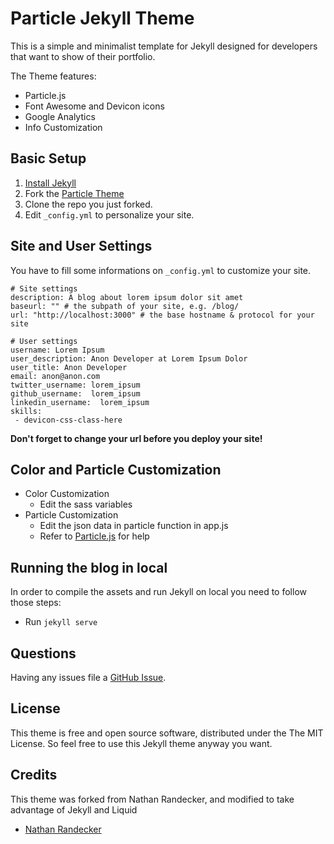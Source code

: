 # Particle Jekyll Theme

This is a simple and minimalist template for Jekyll designed for developers that want to show of their portfolio.

The Theme features:

- Particle.js
- Font Awesome and Devicon icons
- Google Analytics
- Info Customization

## Basic Setup

1. [Install Jekyll](http://jekyllrb.com)
2. Fork the [Particle Theme](https://github.com/salockhart/salockhart.github.io/fork)
3. Clone the repo you just forked.
4. Edit `_config.yml` to personalize your site.

## Site and User Settings

You have to fill some informations on `_config.yml` to customize your site.

```
# Site settings
description: A blog about lorem ipsum dolor sit amet
baseurl: "" # the subpath of your site, e.g. /blog/
url: "http://localhost:3000" # the base hostname & protocol for your site

# User settings
username: Lorem Ipsum
user_description: Anon Developer at Lorem Ipsum Dolor
user_title: Anon Developer
email: anon@anon.com
twitter_username: lorem_ipsum
github_username:  lorem_ipsum
linkedin_username:  lorem_ipsum
skills:
 - devicon-css-class-here
```

**Don't forget to change your url before you deploy your site!**

## Color and Particle Customization
- Color Customization
  - Edit the sass variables
- Particle Customization
  - Edit the json data in particle function in app.js
  - Refer to [Particle.js](https://github.com/VincentGarreau/particles.js/) for help

## Running the blog in local

In order to compile the assets and run Jekyll on local you need to follow those steps:

- Run `jekyll serve`

## Questions

Having any issues file a [GitHub Issue](https://github.com/salockhart/salockhart.github.io/issues/new).

## License

This theme is free and open source software, distributed under the The MIT License. So feel free to use this Jekyll theme anyway you want.

## Credits

This theme was forked from Nathan Randecker, and modified to take advantage of Jekyll and Liquid
- [Nathan Randecker](https://github.com/nrandecker/particle)
